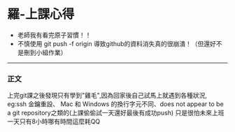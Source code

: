 
<h1>羅-上課心得</h1> 

<ul>
<li>老師我有看完原子習慣！！<br></li>
<li>不慎使用 git push -f origin <branch> 導致github的資料消失真的很崩潰！（但還好不是刪到小組作業）</li>
</ul>

<hr>
<h3>正文</h3>
 <p>
上完git課之後發現只有學到"雞毛",因為回家後自己試馬上就遇到各種狀況,<br>
eg:ssh 金鑰重設、 Mac 和 Windows 的換行字元不同、does not appear to be a git repository之類的(上課偷偷試一天還好最後有成功push)
只是很怕未來上班一天只有8小時哪有時間這麼耗QQ
 </p>

